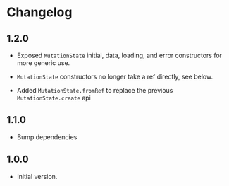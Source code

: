 # Changelog

## 1.2.0

- Exposed `MutationState` initial, data, loading, and error constructors for more generic use.

- `MutationState` constructors no longer take a ref directly, see below.

- Added `MutationState.fromRef` to replace the previous `MutationState.create` api

## 1.1.0

- Bump dependencies

## 1.0.0

- Initial version.
